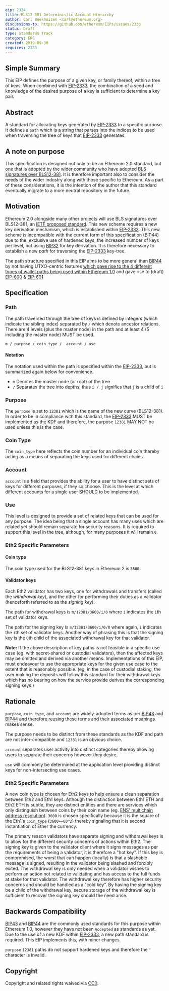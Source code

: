 ```yaml
---
eip: 2334
title: BLS12-381 Deterministic Account Hierarchy
author: Carl Beekhuizen <carl@ethereum.org>
discussions-to: https://github.com/ethereum/EIPs/issues/2338
status: Draft
type: Standards Track
category: ERC
created: 2019-09-30
requires: 2333
---
```


## Simple Summary

This EIP defines the purpose of a given key, or family thereof, within a tree of keys. When combined with [EIP-2333](./eip-2333.md), the combination of a seed and knowledge of the desired purpose of a key is sufficient to determine a key pair.

## Abstract

A standard for allocating keys generated by [EIP-2333](./eip-2333.md) to a specific purpose. It defines a `path` which is a string that parses into the indices to be used when traversing the tree of keys that [EIP-2333](./eip-2333.md) generates.

## A note on purpose

This specification is designed not only to be an Ethereum 2.0 standard, but one that is adopted by the wider community who have adopted [BLS signatures over BLS12-381](https://datatracker.ietf.org/doc/draft-irtf-cfrg-bls-signature/). It is therefore important also to consider the needs of the wider industry along with those specific to Ethereum. As a part of these considerations, it is the intention of the author that this standard eventually migrate to a more neutral repository in the future.

## Motivation

Ethereum 2.0 alongside many other projects will use BLS signatures over BLS12-381, an [IETF proposed standard](https://datatracker.ietf.org/doc/draft-irtf-cfrg-bls-signature/). This new scheme requires a new key derivation mechanism, which is established within [EIP-2333](./eip-2333.md). This new scheme is incompatible with the current form of this specification ([BIP44](https://github.com/bitcoin/bips/blob/master/bip-0044.mediawiki)) due to the: exclusive use of hardened keys, the increased number of keys per level, not using [BIP32](https://github.com/bitcoin/bips/blob/master/bip-0032.mediawiki) for key derivation. It is therefore necessary to establish a new *path* for traversing the [EIP-2333](./eip-2333.md) key-tree.

The path structure specified in this EIP aims to be more general than [BIP44](https://github.com/bitcoin/bips/blob/master/bip-0044.mediawiki) by not having UTXO-centric features [which gave rise to the 4 different types of wallet paths being used within Ethereum 1.0](https://github.com/ethereum/EIPs/issues/84#issuecomment-292324521) and gave rise to (draft) [EIP-600](./eip-600.md) & [EIP-601](./eip-601.md)

## Specification

### Path

The path traversed through the tree of keys is defined by integers (which indicate the sibling index) separated by `/` which denote ancestor relations. There are 4 levels (plus the master node) in the path and at least 4 (5 including the master node) MUST be used.

```text
m / purpose / coin_type /  account / use
```

#### Notation

The notation used within the path is specified within the [EIP-2333](./eip-2333.md), but is summarized again below for convenience.

* `m` Denotes the master node (or root) of the tree
* `/` Separates the tree into depths, thus `i / j` signifies that `j` is a child of `i`

### Purpose

The `purpose` is set to `12381` which is the name of the new curve (BLS12-381). In order to be in compliance with this standard, the [EIP-2333](./eip-2333.md) MUST be implemented as the KDF and therefore, the purpose `12381` MAY NOT be used unless this is the case.

### Coin Type

The `coin_type` here reflects the coin number for an individual coin thereby acting as a means of separating the keys used for different chains.

### Account

`account` is a field that provides the ability for a user to have distinct sets of keys for different purposes, if they so choose. This is the level at which different accounts for a single user SHOULD to be implemented.

### Use

This level is designed to provide a set of related keys that can be used for any purpose. The idea being that a single account has many uses which are related yet should remain separate for security reasons. It is required to support this level in the tree, although, for many purposes it will remain `0`.

### Eth2 Specific Parameters

#### Coin type

The coin type used for the BLS12-381 keys in Ethereum 2 is `3600`.

#### Validator keys

Each Eth2 validator has two keys, one for withdrawals and transfers (called the *withdrawal key*), and the other for performing their duties as a validator (henceforth referred to as the *signing key*).

The path for withdrawal keys is `m/12381/3600/i/0` where `i` indicates the `i`th set of validator keys.

The path for the signing key is `m/12381/3600/i/0/0` where again, `i` indicates the `i`th set of validator keys. Another way of phrasing this is that the signing key is the `0`th child of the associated withdrawal key for that validator.

**Note:** If the above description of key paths is not feasible in a specific use case (eg. with secret-shared or custodial validators), then the affected keys may be omitted and derived via another means. Implementations of this EIP, must endeavour to use the appropriate keys for the given use case to the extent that is reasonably possible. (eg, in the case of custodial staking, the user making the deposits will follow this standard for their withdrawal keys which has no bearing on how the service provide derives the corresponding signing keys.)

## Rationale

`purpose`, `coin_type`, and `account` are widely-adopted terms as per [BIP43](https://github.com/bitcoin/bips/blob/master/bip-0043.mediawiki) and [BIP44](https://github.com/bitcoin/bips/blob/master/bip-0044.mediawiki) and therefore reusing these terms and their associated meanings makes sense.

The purpose needs to be distinct from these standards as the KDF and path are not inter-compatible and `12381` is an obvious choice.

`account` separates user activity into distinct categories thereby allowing users to separate their concerns however they desire.

`use` will commonly be determined at the application level providing distinct keys for non-intersecting use cases.

### Eth2 Specific Parameters

A new coin type is chosen for Eth2 keys to help ensure a clean separation between Eth2 and Eth1 keys. Although the distinction between Eth1 ETH and Eth2 ETH is subtle, they are distinct entities and there are services which only distinguish between coins by their coin name (eg. [ENS' multichain address resolution](./eip-2304.md)). `3600` is chosen specifically because it is the square of the Eth1's `coin_type` (`3600==60^2`) thereby signaling that it is second instantiation of Ether the currency.

The primary reason validators have separate signing and withdrawal keys is to allow for the different security concerns of actions within Eth2. The signing key is given to the validator client where it signs messages as per the requirements of being a validator, it is therefore a "hot key". If this key is compromised, the worst that can happen (locally) is that a slashable message is signed, resulting in the validator being slashed and forcibly exited. The withdrawal key is only needed when a validator wishes to perform an action not related to validating and has access to the full funds at stake for that validator. The withdrawal key therefore has higher security concerns and should be handled as a "cold key". By having the signing key be a child of the withdrawal key, secure storage of the withdrawal key is sufficient to recover the signing key should the need arise.

## Backwards Compatibility

[BIP43](https://github.com/bitcoin/bips/blob/master/bip-0043.mediawiki) and [BIP44](https://github.com/bitcoin/bips/blob/master/bip-0044.mediawiki) are the commonly used standards for this purpose within Ethereum 1.0, however they have not been `Accepted` as standards as yet. Due to the use of a new KDF within [EIP-2333](./eip-2333.md), a new path standard is required. This EIP implements this, with minor changes.

`purpose` `12381` paths do not support hardened keys and therefore the `'` character is invalid.

## Copyright

Copyright and related rights waived via [CC0](../LICENCE).
